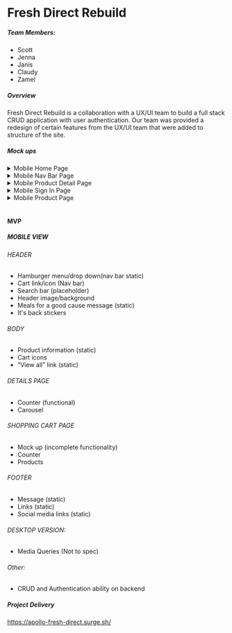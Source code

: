 # Fresh Direct Rebuild

##### Team Members:

- Scott
- Jenna
- Janis
- Claudy
- Zamel


##### Overview

Fresh Direct Rebuild is a collaboration with a UX/UI team to build a full stack CRUD application with user authentication. Our team was provided a redesign of certain features from the UX/UI team that were added to structure of the site. 


##### Mock ups 



<details>
<summary>Mobile Home Page</summary>
<img src="https://user-images.githubusercontent.com/61858219/82616054-0f2b8280-9b9a-11ea-9228-b7ae458a7bc2.png" >
</details>

<details>
<summary>Mobile Nav Bar Page</summary>
<img src="https://user-images.githubusercontent.com/61858219/82616550-84e41e00-9b9b-11ea-949f-2ad93683e324.png" >
</details>

<details>
<summary>Mobile Product Detail Page</summary>
<img src="https://user-images.githubusercontent.com/61858219/82616642-cc6aaa00-9b9b-11ea-86a9-666c562fcef4.png" >
</details>

<details>
<summary>Mobile Sign In Page</summary>
<img src="https://user-images.githubusercontent.com/61858219/82616699-f754fe00-9b9b-11ea-9457-53177c292d30.png" >
</details>

<details>
<summary>Mobile Product Page</summary>
<img src="https://user-images.githubusercontent.com/61858219/82616750-1ce20780-9b9c-11ea-8f58-0404e0171f25.png" >
</details>

</br>

#### MVP


##### MOBILE VIEW 


###### HEADER

- Hamburger menu/drop down(nav bar static)
- Cart link/icon (Nav bar)
- Search bar (placeholder)
- Header image/background
- Meals for a good cause message (static)
- It's back stickers 


###### BODY

- Product information (static)
- Cart icons  
- “View all” link (static)


###### DETAILS PAGE  


- Counter (functional)
- Carousel 



###### SHOPPING CART PAGE

- Mock up (incomplete functionality)
- Counter
- Products


###### FOOTER

- Message (static)
- Links (static)
- Social media links (static)



###### DESKTOP VERSION: 

- Media Queries (Not to spec)

###### Other: 

- CRUD and Authentication ability on backend


##### Project Delivery

https://apollo-fresh-direct.surge.sh/
